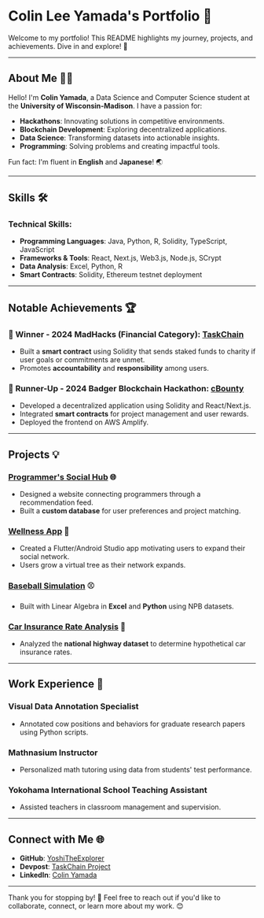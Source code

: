 # Colin Lee Yamada's Portfolio 💜

Welcome to my portfolio! This README highlights my journey, projects, and achievements. Dive in and explore! 🎉

---

## About Me 🧑‍💻

Hello! I'm **Colin Yamada**, a Data Science and Computer Science student at the **University of Wisconsin-Madison**. I have a passion for:

- **Hackathons**: Innovating solutions in competitive environments.
- **Blockchain Development**: Exploring decentralized applications.
- **Data Science**: Transforming datasets into actionable insights.
- **Programming**: Solving problems and creating impactful tools.

Fun fact: I'm fluent in **English** and **Japanese**! 🌏

---

## Skills 🛠️

### Technical Skills:

- **Programming Languages**: Java, Python, R, Solidity, TypeScript, JavaScript
- **Frameworks & Tools**: React, Next.js, Web3.js, Node.js, SCrypt
- **Data Analysis**: Excel, Python, R
- **Smart Contracts**: Solidity, Ethereum testnet deployment

---

## Notable Achievements 🏆

### 🥇 Winner - 2024 MadHacks (Financial Category): [TaskChain](https://devpost.com/software/taskchain)

- Built a **smart contract** using Solidity that sends staked funds to charity if user goals or commitments are unmet.
- Promotes **accountability** and **responsibility** among users.

### 🥈 Runner-Up - 2024 Badger Blockchain Hackathon: [cBounty](https://github.com/YoshiTheExplorer/cBounty)

- Developed a decentralized application using Solidity and React/Next.js.
- Integrated **smart contracts** for project management and user rewards.
- Deployed the frontend on AWS Amplify.

---

## Projects 💡

### **[Programmer's Social Hub](#)** 🌐

- Designed a website connecting programmers through a recommendation feed.
- Built a **custom database** for user preferences and project matching.

### **[Wellness App](#)** 🌱

- Created a Flutter/Android Studio app motivating users to expand their social network.
- Users grow a virtual tree as their network expands.

### **[Baseball Simulation](#)** ⚾

- Built with Linear Algebra in **Excel** and **Python** using NPB datasets.

### **[Car Insurance Rate Analysis](#)** 🚗

- Analyzed the **national highway dataset** to determine hypothetical car insurance rates.

---

## Work Experience 💼

### Visual Data Annotation Specialist

- Annotated cow positions and behaviors for graduate research papers using Python scripts.

### Mathnasium Instructor

- Personalized math tutoring using data from students' test performance.

### Yokohama International School Teaching Assistant

- Assisted teachers in classroom management and supervision.

---

## Connect with Me 🌐

- **GitHub**: [YoshiTheExplorer](https://github.com/YoshiTheExplorer)
- **Devpost**: [TaskChain Project](https://devpost.com/software/taskchain)
- **LinkedIn**: [Colin Yamada](#)

---

Thank you for stopping by! 💜 Feel free to reach out if you'd like to collaborate, connect, or learn more about my work. 😊
